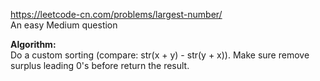 https://leetcode-cn.com/problems/largest-number/ <br />
An easy Medium question <br />

**Algorithm:** <br />
Do a custom sorting (compare: str(x + y) - str(y + x)). Make sure remove surplus leading 0's before return the result. <br />
